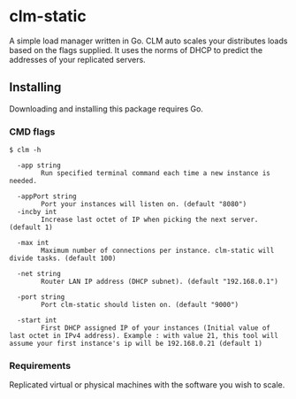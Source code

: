 # clm-static
A simple load manager written in Go. CLM auto scales your distributes loads based on the flags supplied. It uses the norms of DHCP to predict the addresses of your replicated servers.

## Installing
Downloading and installing this package requires Go.

### CMD flags
	$ clm -h

	  -app string
	    	Run specified terminal command each time a new instance is needed.
	    	
	  -appPort string
	    	Port your instances will listen on. (default "8080")
	  -incby int
	    	Increase last octet of IP when picking the next server. (default 1)
	    	
	  -max int
	    	Maximum number of connections per instance. clm-static will divide tasks. (default 100)
	    	
	  -net string
	    	Router LAN IP address (DHCP subnet). (default "192.168.0.1") 
	    	
	  -port string
	    	Port clm-static should listen on. (default "9000") 
	    	
	  -start int
	    	First DHCP assigned IP of your instances (Initial value of last octet in IPv4 address). Example : with value 21, this tool will assume your first instance's ip will be 192.168.0.21 (default 1)

### Requirements
Replicated virtual or physical machines with the software you wish to scale.
